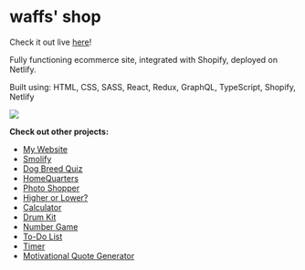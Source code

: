 # waffs' shop

Check it out live [here](https://corgowaffles.com)!

Fully functioning ecommerce site, integrated with Shopify, deployed on Netlify.

Built using: HTML, CSS, SASS, React, Redux, GraphQL, TypeScript, Shopify, Netlify

![](gif/ezgif.com-video-to-gif.gif)

**Check out other projects:**

- [My Website](https://sophietsai.com)
- [Smolify](https://sophie-tsai.github.io/smolify/)
- [Dog Breed Quiz](https://sophie-tsai.github.io/Dog-Breed-Quiz/)
- [HomeQuarters](https://sophie-tsai.github.io/HomeQuarters)
- [Photo Shopper](https://sophie-tsai.github.io/Photo-Shopper/)
- [Higher or Lower?](https://sophie-tsai.github.io/Higher-Lower/)
- [Calculator](https://sophie-tsai.github.io/Calculator/)
- [Drum Kit](https://sophie-tsai.github.io/Drum-Kit/)
- [Number Game](https://sophie-tsai.github.io/Number-Game/)
- [To-Do List](https://sophie-tsai.github.io/To-Do-List/)
- [Timer](https://sophie-tsai.github.io/Timer/)
- [Motivational Quote Generator](https://sophie-tsai.github.io/Random-Quote-Machine/)
